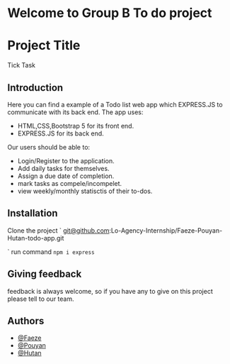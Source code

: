 
# Welcome to Group B To do project

# Project Title
 Tick Task

## Introduction
Here you can find a example of a Todo list web app which EXPRESS.JS to communicate with its back end. The app uses:



- HTML,CSS,Bootstrap 5 for its front end.
- EXPRESS.JS for its back end.
 

Our users should be able to:
- Login/Register to the application.
- Add daily tasks for themselves.
- Assign a due date of completion.
- mark tasks as compele/incompelet.
- view weekly/monthly statisctis of their to-dos.


## Installation 
Clone the project
`
git@github.com:Lo-Agency-Internship/Faeze-Pouyan-Hutan-todo-app.git

`
run command ```npm i express```
## Giving feedback
feedback is always welcome, so if you have any to give on this project please tell to our team.

## Authors

- [@Faeze](faeze@loagency.de)
- [@Pouyan](pouyan@loagency.de)
- [@Hutan](houtan@loagency.de)
